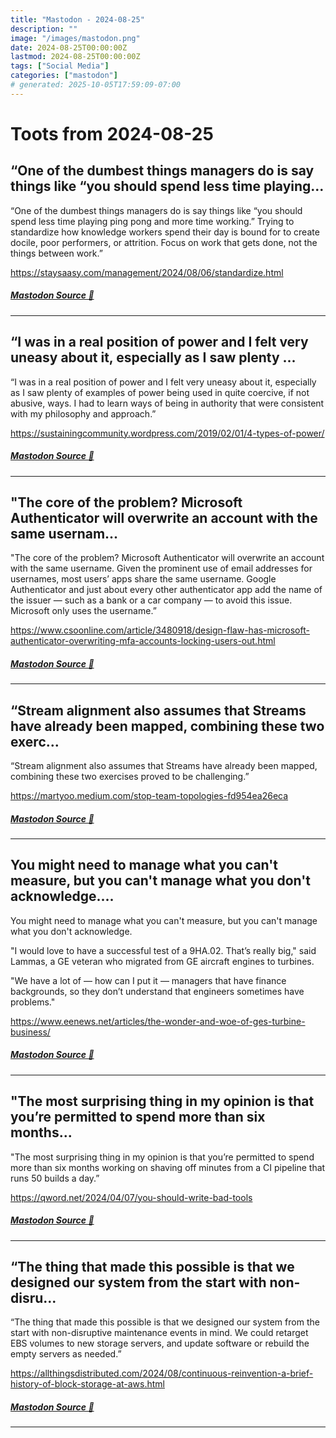 ```yaml
---
title: "Mastodon - 2024-08-25"
description: ""
image: "/images/mastodon.png"
date: 2024-08-25T00:00:00Z
lastmod: 2024-08-25T00:00:00Z
tags: ["Social Media"]
categories: ["mastodon"]
# generated: 2025-10-05T17:59:09-07:00
---
```


# Toots from 2024-08-25

## “One of the dumbest things managers do is say things like “you should spend less time playing...

“One of the dumbest things managers do is say things like “you should spend less time playing ping pong and more time working.” Trying to standardize how knowledge workers spend their day is bound for to create docile, poor performers, or attrition. Focus on work that gets done, not the things between work.”

<https://staysaasy.com/management/2024/08/06/standardize.html>

##### [Mastodon Source 🐘](https://hachyderm.io/@mweagle/113024209280975895)

---

## “I was in a real position of power and I felt very uneasy about it, especially as I saw plenty ...

“I was in a real position of power and I felt very uneasy about it, especially as I saw plenty of examples of power being used in quite coercive, if not abusive, ways. I had to learn ways of being in authority that were consistent with my philosophy and approach.”

<https://sustainingcommunity.wordpress.com/2019/02/01/4-types-of-power/>

##### [Mastodon Source 🐘](https://hachyderm.io/@mweagle/113023585557141095)

---

## "The core of the problem? Microsoft Authenticator will overwrite an account with the same usernam...

"The core of the problem? Microsoft Authenticator will overwrite an account with the same username. Given the prominent use of email addresses for usernames, most users’ apps share the same username. Google Authenticator and just about every other authenticator app add the name of the issuer — such as a bank or a car company — to avoid this issue. Microsoft only uses the username.”

<https://www.csoonline.com/article/3480918/design-flaw-has-microsoft-authenticator-overwriting-mfa-accounts-locking-users-out.html>

##### [Mastodon Source 🐘](https://hachyderm.io/@mweagle/113023438365576537)

---

## “Stream alignment also assumes that Streams have already been mapped, combining these two exerc...

“Stream alignment also assumes that Streams have already been mapped, combining these two exercises proved to be challenging.”

<https://martyoo.medium.com/stop-team-topologies-fd954ea26eca>

##### [Mastodon Source 🐘](https://hachyderm.io/@mweagle/113023403040327863)

---

## You might need to manage what you can't measure, but you can't manage what you don't acknowledge....

You might need to manage what you can't measure, but you can't manage what you don't acknowledge.

"I would love to have a successful test of a 9HA.02. That’s really big," said Lammas, a GE veteran who migrated from GE aircraft engines to turbines.

"We have a lot of — how can I put it — managers that have finance backgrounds, so they don’t understand that engineers sometimes have problems."

<https://www.eenews.net/articles/the-wonder-and-woe-of-ges-turbine-business/>

##### [Mastodon Source 🐘](https://hachyderm.io/@mweagle/113023346926425898)

---

## "The most surprising thing in my opinion is that you’re permitted to spend more than six months...

"The most surprising thing in my opinion is that you’re permitted to spend more than six months working on shaving off minutes from a CI pipeline that runs 50 builds a day.”

<https://qword.net/2024/04/07/you-should-write-bad-tools>

##### [Mastodon Source 🐘](https://hachyderm.io/@mweagle/113023313153881578)

---

## “The thing that made this possible is that we designed our system from the start with non-disru...

“The thing that made this possible is that we designed our system from the start with non-disruptive maintenance events in mind. We could retarget EBS volumes to new storage servers, and update software or rebuild the empty servers as needed.”

<https://allthingsdistributed.com/2024/08/continuous-reinvention-a-brief-history-of-block-storage-at-aws.html>

##### [Mastodon Source 🐘](https://hachyderm.io/@mweagle/113023155962365838)

---

